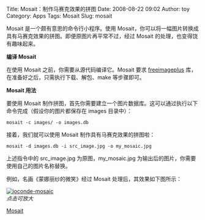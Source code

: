 Title: Mosait：制作马赛克效果的拼图
Date: 2008-08-22 09:02
Author: toy
Category: Apps
Tags: Mosait
Slug: mosait

Mosait 是一个颇有意思的命令行小程序。使用
Mosait，你可以将一幅图片转换成具有马赛克效果的拼图。即便原图片再平常不过，经过
Mosait 的处理，也变得饶有趣味起来。

**编译 Mosait**

在使用 Mosait 之前，你需要从源代码编译它。Mosait 要求
[freeimageplus](http://freeimage.sourceforge.net/)
库，在准备好之后，只需执行下载、解包、make 等步骤即可。

**Mosait 用法**

要使用 Mosait
制作拼图，首先你需要建立一个图片数据库。这可以通过执行以下命令完成（假设你的图片都保存在
images 目录中）：

`mosait -c images/ -o images.db`

接着，我们就可以使用 Mosait 制作具有马赛克效果的拼图啦：

`mosait -d images.db -i src_image.jpg -o my_mosaic.jpg`

上述指令中的 src\_image.jpg 为原图，my\_mosaic.jpg
为输出后的图片，你需要使用自己的图片名称替换。

例如，名画《蒙娜丽纱的微笑》经过 Mosait 处理后，其效果如下图所示：

[![joconde-mosaic](http://i.linuxtoy.org/i/2008/08/joconde-mosaic-thumb.jpg)](http://i.linuxtoy.org/i/2008/08/joconde-mosaic.jpg)  
*点击可放大*

[Mosait](http://mosait.tangui.eu.org/)
